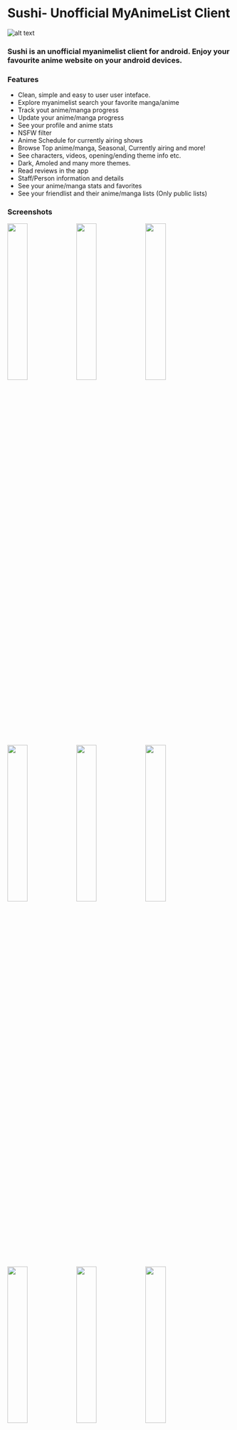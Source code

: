 # Sushi- Unofficial MyAnimeList Client

![alt text](https://imgur.com/Uced52I.jpg)

### Sushi is an unofficial myanimelist client for android. Enjoy your favourite anime website on your android devices.

### Features
- Clean, simple and easy to user user inteface.
- Explore myanimelist search your favorite manga/anime
- Track yout anime/manga progress
- Update your anime/manga progress
- See your profile and anime stats
- NSFW filter
- Anime Schedule for currently airing shows
- Browse Top anime/manga, Seasonal, Currently airing and more!
- See characters, videos, opening/ending theme info etc.
- Dark, Amoled and many more themes.
- Read reviews in the app
- Staff/Person information and details
- See your anime/manga stats and favorites
- See your friendlist and their anime/manga lists (Only public lists)

### **Screenshots**
<img src="https://imgur.com/ycFCCW2.jpg" width=30%> <img src="https://imgur.com/hFVlxaN.jpg" width=30%> <img src="https://imgur.com/lIIXfWn.jpg" width=30%>
<img src="https://imgur.com/f6nZMnV.jpg" width=30%> <img src="https://imgur.com/fHgUkxv.jpg" width=30%> <img src="https://imgur.com/a9v3woO.jpg" width=30%> 
<img src="https://imgur.com/lT70Ok1.jpg" width=30%> <img src="https://imgur.com/KFjWFdT.jpg" width=30%> <img src="https://imgur.com/opZyzRo.jpg" width=30%>

## **Download Links**

[<img src="https://imgur.com/5MGGeSx.png" width=20%>](https://play.google.com/store/apps/details?id=com.destructo.sushi_mal)

If you encounter any issues and bugs please contact us by email or discord before leaving any review and We'll do our best to help you solve any problems as quickly as possible.

This app uses official MAL API which is in early stages and lacks features such as writing reviews, adding friend, commenting etc. When these features will get added to the API we will add them to the app as well.

## **Sushi Discord**
#### Join the discord channel for reporting bugs, feature requests/suggestions, latest updates/news etc.
[<img src="https://imgur.com/P4mM54a.png" width=20%>](https://discord.gg/EkrQu98nKM)

## Help translate the app

https://bit.ly/translate-sushi
 
## **Credits**

- Myanimelist for their api
- Jikan for their api
- @axiel7 for helping me with the app


### **F.A.Q**

**I encountered an error/issue/bug in app what should I do?**\
Post it on the discord server, I or someone else will help you about your issue you can also stay updated, to know if that issue was solved already or not.

**How to contact me?**\
You can mention me on the discord server I will try to answer your queries as best as I can.





